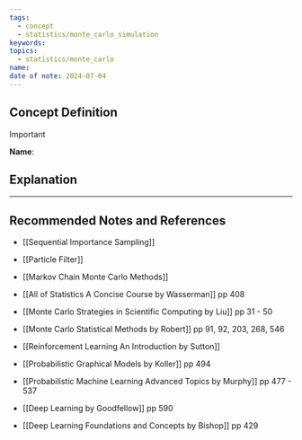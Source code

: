 ```yaml
---
tags:
  - concept
  - statistics/monte_carlo_simulation
keywords: 
topics:
  - statistics/monte_carlo
name: 
date of note: 2024-07-04
---
```


## Concept Definition

>[!important]
>**Name**: 



## Explanation





-----------
##  Recommended Notes and References


- [[Sequential Importance Sampling]]
- [[Particle Filter]]


- [[Markov Chain Monte Carlo Methods]]

- [[All of Statistics A Concise Course by Wasserman]] pp 408
- [[Monte Carlo Strategies in Scientific Computing by Liu]] pp 31 - 50
- [[Monte Carlo Statistical Methods by Robert]] pp 91, 92, 203, 268, 546

- [[Reinforcement Learning An Introduction by Sutton]]

- [[Probabilistic Graphical Models by Koller]] pp 494
- [[Probabilistic Machine Learning Advanced Topics by Murphy]] pp 477 - 537
- [[Deep Learning by Goodfellow]] pp 590
- [[Deep Learning Foundations and Concepts by Bishop]] pp 429